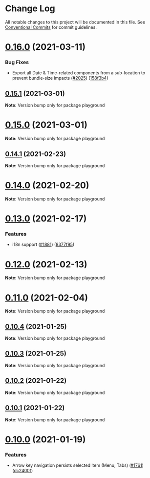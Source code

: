 # Change Log

All notable changes to this project will be documented in this file.
See [Conventional Commits](https://conventionalcommits.org) for commit guidelines.

# [0.16.0](https://github.com/looker-open-source/components/compare/v0.15.1...v0.16.0) (2021-03-11)


### Bug Fixes

* Export all Date & Time-related components from a sub-location to prevent bundle-size impacts ([#2025](https://github.com/looker-open-source/components/issues/2025)) ([158f3b4](https://github.com/looker-open-source/components/commit/158f3b460302acfa8407023a4ebfe89859e04bc1))





## [0.15.1](https://github.com/looker-open-source/components/compare/v0.15.0...v0.15.1) (2021-03-01)

**Note:** Version bump only for package playground





# [0.15.0](https://github.com/looker-open-source/components/compare/v0.14.1...v0.15.0) (2021-03-01)

**Note:** Version bump only for package playground





## [0.14.1](https://github.com/looker-open-source/components/compare/v0.14.0...v0.14.1) (2021-02-23)

**Note:** Version bump only for package playground





# [0.14.0](https://github.com/looker-open-source/components/compare/v0.13.0...v0.14.0) (2021-02-20)

**Note:** Version bump only for package playground





# [0.13.0](https://github.com/looker-open-source/components/compare/v0.12.0...v0.13.0) (2021-02-17)


### Features

* i18n support ([#1881](https://github.com/looker-open-source/components/issues/1881)) ([8377f95](https://github.com/looker-open-source/components/commit/8377f95c143c317f3defae1fa9154c9b9377f831))





# [0.12.0](https://github.com/looker-open-source/components/compare/v0.11.0...v0.12.0) (2021-02-13)

**Note:** Version bump only for package playground





# [0.11.0](https://github.com/looker-open-source/components/compare/v0.10.4...v0.11.0) (2021-02-04)

**Note:** Version bump only for package playground





## [0.10.4](https://github.com/looker-open-source/components/compare/v0.10.3...v0.10.4) (2021-01-25)

**Note:** Version bump only for package playground





## [0.10.3](https://github.com/looker-open-source/components/compare/v0.10.2...v0.10.3) (2021-01-25)

**Note:** Version bump only for package playground





## [0.10.2](https://github.com/looker-open-source/components/compare/v0.10.1...v0.10.2) (2021-01-22)

**Note:** Version bump only for package playground





## [0.10.1](https://github.com/looker-open-source/components/compare/v0.10.0...v0.10.1) (2021-01-22)

**Note:** Version bump only for package playground





# [0.10.0](https://github.com/looker-open-source/components/compare/v0.9.29...v0.10.0) (2021-01-19)


### Features

* Arrow key navigation persists selected item (Menu, Tabs) ([#1761](https://github.com/looker-open-source/components/issues/1761)) ([dc2400f](https://github.com/looker-open-source/components/commit/dc2400f6c4237e326f7ccd4a1eb4c93d962d900b))
